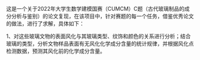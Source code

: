 这是一个关于2022年大学生数学建模国赛（CUMCM）C题（古代玻璃制品的成分分析与鉴别）的论文复现，在该项目中，针对赛题的每一个任务，借鉴优秀论文的做法，进行了求解，具体如下：

1、对这些玻璃文物的表面风化与其玻璃类型、纹饰和颜色的关系进行分析；结合玻璃的类型，分析文物样品表面有无风化化学成分含量的统计规律，并根据风化点检测数据，预测其风化前的化学成分含量。

